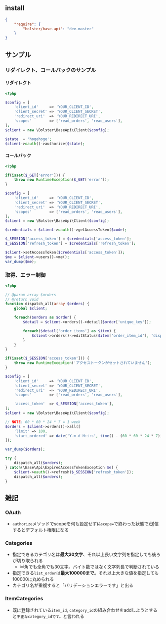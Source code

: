 
## install

```json
{
	"require": {
		"bolster/base-api": "dev-master"
	}
}
```

## サンプル

### リダイレクト、コールバックのサンプル

#### リダイレクト
```php
<?php

$config = [
	'client_id'     => 'YOUR_CLIENT_ID',
	'client_secret' => 'YOUR_CLIENT_SECRET',
	'redirect_uri'  => 'YOUR_REDIRECT_URI',
	'scopes'        => ['read_orders', 'read_users'],
];
$client = new \Bolster\BaseApi\Client($config);

$state  = 'hogehoge';
$client->oauth()->authorize($state);
```

#### コールバック
```php
<?php

if(isset($_GET['error'])) {
	throw new RuntimeException($_GET['error']);
}

$config = [
	'client_id'     => 'YOUR_CLIENT_ID',
	'client_secret' => 'YOUR_CLIENT_SECRET',
	'redirect_uri'  => 'YOUR_REDIRECT_URI',
	'scopes'        => ['read_orders', 'read_users'],
];
$client = new \Bolster\BaseApi\Client($config);

$credentials = $client->oauth()->getAccessToken($code);

$_SESSION['access_token'] = $credentials['access_token'];
$_SESSION['refresh_token'] = $credentials['refresh_token'];

$client->setAccessToken($credentials['access_token']);
$me = $client->users()->me();
var_dump($me);
```

### 取得、エラー制御
```php
<?php

// @param array $orders
// @return void
function dispatch_all(array $orders) {
	global $client;

	foreach($orders as $order) {
		$detail = $client->orders()->detail($order['unique_key']);

		foreach($detail['order_items'] as $item) {
			$client->orders()->editStatus($item['order_item_id'], 'dispatched');
		}
	}
}

if(isset($_SESSION['access_token'])) {
	throw new RuntimeException('アクセストークンがセットされていません');
}

$config = [
	'client_id'     => 'YOUR_CLIENT_ID',
	'client_secret' => 'YOUR_CLIENT_SECRET',
	'redirect_uri'  => 'YOUR_REDIRECT_URI',
	'scopes'        => ['read_orders', 'read_users'],

	'access_token'  => $_SESSION['access_token'],
];
$client = new \Bolster\BaseApi\Client($config);

// NOTE: 60 * 60 * 24 * 7 = 1 week
$orders = $client->orders()->all([
	'limit' => 100,
	'start_ordered' => date('Y-m-d H:i:s', time() - (60 * 60 * 24 * 7))
]);

var_dump($orders);

try {
	dispatch_all($orders);
} catch(\Base\Api\ExpiredAccessTokenException $e) {
	$client->oauth()->refresh($_SESSION['refresh_token']);
	dispatch_all($orders);
}
```

## 雑記
### OAuth
- `authorize`メソッドでscopeを何も設定せず(`&scope=`で終わった状態で)送信するとデフォルト権限になる

### Categories
- 指定できるカテゴリ名は**最大30文字**、それ以上長い文字列を指定しても後ろが切り取られる
	- 半角でも全角でも30文字。バイト数ではなく文字列長で判断されている
- 指定できる`list_order`は**最大100000まで**。それ以上大きな値を指定しても100000に丸められる
- カテゴリ名が重複すると「バリデーションエラーです」と出る

### ItemCategories
- 既に登録されている`item_id`, `category_id`の組み合わせをaddしようとすると`不正なcategory_idです。`と言われる
